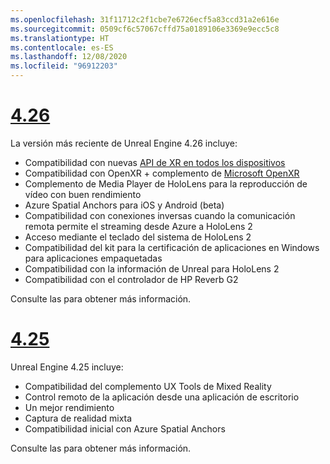 ```yaml
---
ms.openlocfilehash: 31f11712c2f1cbe7e6726ecf5a83ccd31a2e616e
ms.sourcegitcommit: 0509cf6c57067cffd75a0189106e3369e9ecc5c8
ms.translationtype: HT
ms.contentlocale: es-ES
ms.lasthandoff: 12/08/2020
ms.locfileid: "96912203"
---
```

# <a name="426"></a>[4.26](#tab/ue426)

La versión más reciente de Unreal Engine 4.26 incluye:
* Compatibilidad con nuevas [API de XR en todos los dispositivos](https://docs.microsoft.com/windows/mixed-reality/develop/unreal/unreal-porting)
* Compatibilidad con OpenXR + complemento de [Microsoft OpenXR](https://github.com/microsoft/Microsoft-OpenXR-Unreal) 
* Complemento de Media Player de HoloLens para la reproducción de vídeo con buen rendimiento
* Azure Spatial Anchors para iOS y Android (beta)
* Compatibilidad con conexiones inversas cuando la comunicación remota permite el streaming desde Azure a HoloLens 2
* Acceso mediante el teclado del sistema de HoloLens 2
* Compatibilidad del kit para la certificación de aplicaciones en Windows para aplicaciones empaquetadas
* Compatibilidad con la información de Unreal para HoloLens 2
* Compatibilidad con el controlador de HP Reverb G2

Consulte las <a href="https://docs.unrealengine.com/Support/Builds/ReleaseNotes/4_26/index.html" target="_blank" title="notas de la versión de Unreal Engine 4.26"></a> para obtener más información. 


# <a name="425"></a>[4.25](#tab/ue425)

Unreal Engine 4.25 incluye:
* Compatibilidad del complemento UX Tools de Mixed Reality
* Control remoto de la aplicación desde una aplicación de escritorio
* Un mejor rendimiento
* Captura de realidad mixta
* Compatibilidad inicial con Azure Spatial Anchors

Consulte las <a href="https://docs.unrealengine.com/Support/Builds/ReleaseNotes/4_25/index.html" target="_blank" title="notas de la versión de Unreal Engine 4.25"></a> para obtener más información. 
